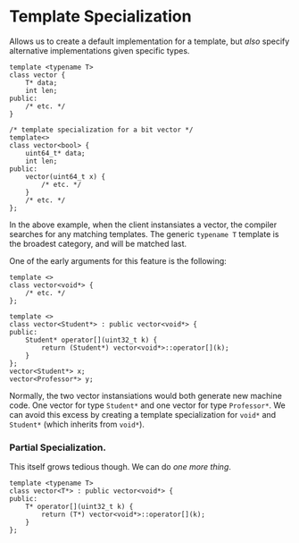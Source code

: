 # Template Specialization

Allows us to create a default implementation for a template, but _also_ specify
alternative implementations given specific types.

```
template <typename T>
class vector {
    T* data;
    int len;
public:
    /* etc. */
}

/* template specialization for a bit vector */
template<>
class vector<bool> {
    uint64_t* data;
    int len;
public:
    vector(uint64_t x) {
        /* etc. */
    }
    /* etc. */
};
```

In the above example, when the client instansiates a vector, the compiler
searches for any matching templates. The generic `typename T` template is the
broadest category, and will be matched last.

One of the early arguments for this feature is the following:
```
template <>
class vector<void*> {
    /* etc. */
};

template <>
class vector<Student*> : public vector<void*> {
public:
    Student* operator[](uint32_t k) {
        return (Student*) vector<void*>::operator[](k);
    }
};
vector<Student*> x;
vector<Professor*> y;
```

Normally, the two vector instansiations would both generate new machine code.
One vector for type `Student*` and one vector for type `Professor*`. We can
avoid this excess by creating a template specialization for `void*` and
`Student*` (which inherits from `void*`).

### Partial Specialization.

This itself grows tedious though. We can do _one more thing_.
```
template <typename T>
class vector<T*> : public vector<void*> {
public:
    T* operator[](uint32_t k) {
        return (T*) vector<void*>::operator[](k);
    }
};
```
